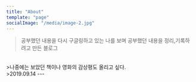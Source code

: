```yaml
---
title: "About"
template: "page"
socialImage: "/media/image-2.jpg"
---
```

>공부했던 내용을 다시 구글링하고 있는 나를 보며 공부했던 내용을 정리,기록하려고 만든 블로그  
<br>
>나중에는 보았던 책이나 영화의 감상평도 올리고 싶다.  
<br>
>2019.09.14
---  
